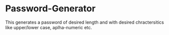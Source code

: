 # Password-Generator
This generates a password of desired length and with desired chractersitics like upper/lower case, aplha-numeric etc.
